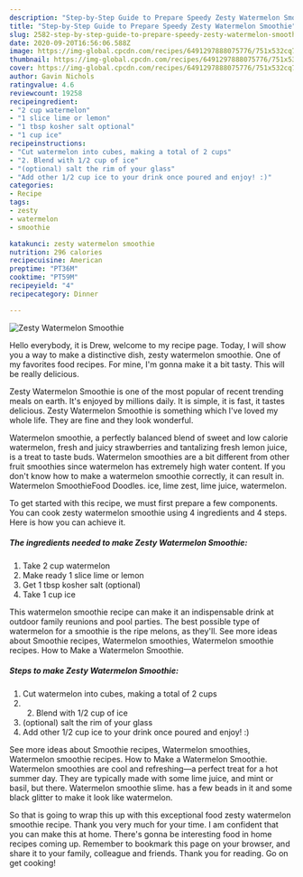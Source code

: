 ```yaml
---
description: "Step-by-Step Guide to Prepare Speedy Zesty Watermelon Smoothie"
title: "Step-by-Step Guide to Prepare Speedy Zesty Watermelon Smoothie"
slug: 2582-step-by-step-guide-to-prepare-speedy-zesty-watermelon-smoothie
date: 2020-09-20T16:56:06.588Z
image: https://img-global.cpcdn.com/recipes/6491297888075776/751x532cq70/zesty-watermelon-smoothie-recipe-main-photo.jpg
thumbnail: https://img-global.cpcdn.com/recipes/6491297888075776/751x532cq70/zesty-watermelon-smoothie-recipe-main-photo.jpg
cover: https://img-global.cpcdn.com/recipes/6491297888075776/751x532cq70/zesty-watermelon-smoothie-recipe-main-photo.jpg
author: Gavin Nichols
ratingvalue: 4.6
reviewcount: 19258
recipeingredient:
- "2 cup watermelon"
- "1 slice lime or lemon"
- "1 tbsp kosher salt optional"
- "1 cup ice"
recipeinstructions:
- "Cut watermelon into cubes, making a total of 2 cups"
- "2. Blend with 1/2 cup of ice"
- "(optional) salt the rim of your glass"
- "Add other 1/2 cup ice to your drink once poured and enjoy! :)"
categories:
- Recipe
tags:
- zesty
- watermelon
- smoothie

katakunci: zesty watermelon smoothie 
nutrition: 296 calories
recipecuisine: American
preptime: "PT36M"
cooktime: "PT59M"
recipeyield: "4"
recipecategory: Dinner

---
```



![Zesty Watermelon Smoothie](https://img-global.cpcdn.com/recipes/6491297888075776/751x532cq70/zesty-watermelon-smoothie-recipe-main-photo.jpg)

Hello everybody, it is Drew, welcome to my recipe page. Today, I will show you a way to make a distinctive dish, zesty watermelon smoothie. One of my favorites food recipes. For mine, I'm gonna make it a bit tasty. This will be really delicious.

Zesty Watermelon Smoothie is one of the most popular of recent trending meals on earth. It's enjoyed by millions daily. It is simple, it is fast, it tastes delicious. Zesty Watermelon Smoothie is something which I've loved my whole life. They are fine and they look wonderful.

Watermelon smoothie, a perfectly balanced blend of sweet and low calorie watermelon, fresh and juicy strawberries and tantalizing fresh lemon juice, is a treat to taste buds. Watermelon smoothies are a bit different from other fruit smoothies since watermelon has extremely high water content. If you don&#39;t know how to make a watermelon smoothie correctly, it can result in. Watermelon SmoothieFood Doodles. ice, lime zest, lime juice, watermelon.


To get started with this recipe, we must first prepare a few components. You can cook zesty watermelon smoothie using 4 ingredients and 4 steps. Here is how you can achieve it.

<!--inarticleads1-->

##### The ingredients needed to make Zesty Watermelon Smoothie:

1. Take 2 cup watermelon
1. Make ready 1 slice lime or lemon
1. Get 1 tbsp kosher salt (optional)
1. Take 1 cup ice


This watermelon smoothie recipe can make it an indispensable drink at outdoor family reunions and pool parties. The best possible type of watermelon for a smoothie is the ripe melons, as they&#39;ll. See more ideas about Smoothie recipes, Watermelon smoothies, Watermelon smoothie recipes. How to Make a Watermelon Smoothie. 

<!--inarticleads2-->

##### Steps to make Zesty Watermelon Smoothie:

1. Cut watermelon into cubes, making a total of 2 cups
1. 2. Blend with 1/2 cup of ice
1. (optional) salt the rim of your glass
1. Add other 1/2 cup ice to your drink once poured and enjoy! :)


See more ideas about Smoothie recipes, Watermelon smoothies, Watermelon smoothie recipes. How to Make a Watermelon Smoothie. Watermelon smoothies are cool and refreshing—a perfect treat for a hot summer day. They are typically made with some lime juice, and mint or basil, but there. Watermelon smoothie slime. has a few beads in it and some black glitter to make it look like watermelon. 

So that is going to wrap this up with this exceptional food zesty watermelon smoothie recipe. Thank you very much for your time. I am confident that you can make this at home. There's gonna be interesting food in home recipes coming up. Remember to bookmark this page on your browser, and share it to your family, colleague and friends. Thank you for reading. Go on get cooking!
